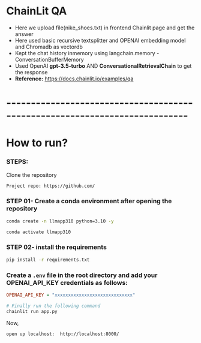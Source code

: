 # ChainLit QA

- Here we upload file(nike_shoes.txt) in frontend Chainlit page and get the answer
- Here used basic recursive textsplitter and OPENAI embedding model and Chromadb as vectordb
- Kept the chat history inmemory using langchain.memory - ConversationBufferMemory
- Used OpenAI **gpt-3.5-turbo** AND **ConversationalRetrievalChain** to get the response
- **Reference:** https://docs.chainlit.io/examples/qa

# ---------------------------------------------------------------------------

# How to run?

### STEPS:

Clone the repository

```bash
Project repo: https://github.com/
```

### STEP 01- Create a conda environment after opening the repository

```bash
conda create -n llmapp310 python=3.10 -y

```

```bash
conda activate llmapp310
```

### STEP 02- install the requirements

```bash
pip install -r requirements.txt
```

### Create a `.env` file in the root directory and add your OPENAI_API_KEY credentials as follows:

```ini
OPENAI_API_KEY = "xxxxxxxxxxxxxxxxxxxxxxxxxxxxx"
```

```bash
# Finally run the following command
chainlit run app.py
```

Now,

```bash
open up localhost:  http://localhost:8000/
```
